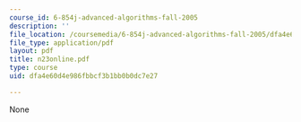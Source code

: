 ```yaml
---
course_id: 6-854j-advanced-algorithms-fall-2005
description: ''
file_location: /coursemedia/6-854j-advanced-algorithms-fall-2005/dfa4e60d4e986fbbcf3b1bb0b0dc7e27_n23online.pdf
file_type: application/pdf
layout: pdf
title: n23online.pdf
type: course
uid: dfa4e60d4e986fbbcf3b1bb0b0dc7e27

---
```

None